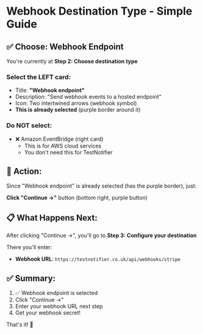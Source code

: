 # Webhook Destination Type - Simple Guide

## ✅ **Choose: Webhook Endpoint**

You're currently at **Step 2: Choose destination type**

### **Select the LEFT card:**
- Title: **"Webhook endpoint"**
- Description: "Send webhook events to a hosted endpoint"
- Icon: Two intertwined arrows (webhook symbol)
- **This is already selected** (purple border around it)

### **Do NOT select:**
- ❌ Amazon EventBridge (right card)
  - This is for AWS cloud services
  - You don't need this for TestNotifier

## 🎯 **Action:**

Since "Webhook endpoint" is already selected (has the purple border), just:

**Click "Continue →"** button (bottom right, purple button)

## 📋 **What Happens Next:**

After clicking "Continue →", you'll go to **Step 3: Configure your destination**

There you'll enter:
- **Webhook URL**: `https://testnotifier.co.uk/api/webhooks/stripe`

## ✅ **Summary:**

1. ✅ Webhook endpoint is selected
2. Click "Continue →"
3. Enter your webhook URL next step
4. Get your webhook secret!

That's it! 🚀
